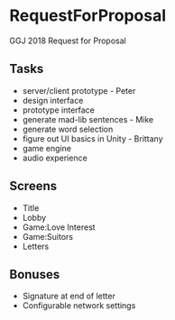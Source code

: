 # RequestForProposal
GGJ 2018 Request for Proposal

Tasks
-----
- server/client prototype - Peter
- design interface
- prototype interface
- generate mad-lib sentences - Mike
- generate word selection
- figure out UI basics in Unity - Brittany
- game engine
- audio experience

Screens
-------
- Title
- Lobby
- Game:Love Interest
- Game:Suitors
- Letters

Bonuses
-------
- Signature at end of letter
- Configurable network settings

